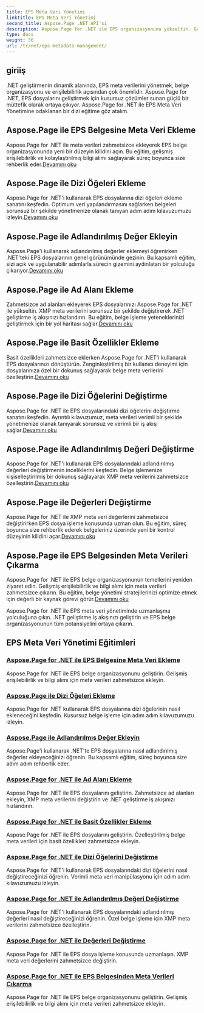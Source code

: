 ```yaml
---
title: EPS Meta Veri Yönetimi
linktitle: EPS Meta Veri Yönetimi
second_title: Aspose.Page .NET API'si
description: Aspose.Page for .NET ile EPS organizasyonunu yükseltin. Gelişmiş erişilebilirlik için meta verileri zahmetsizce ekleyin. EPS meta veri yönetimi eğitimlerini keşfedin.
type: docs
weight: 36
url: /tr/net/eps-metadata-management/
---
```


## giriiş

.NET geliştirmenin dinamik alanında, EPS meta verilerini yönetmek, belge organizasyonu ve erişilebilirlik açısından çok önemlidir. Aspose.Page for .NET, EPS dosyalarını geliştirmek için kusursuz çözümler sunan güçlü bir müttefik olarak ortaya çıkıyor. Aspose.Page for .NET ile EPS Meta Veri Yönetimine odaklanan bir dizi eğitime göz atalım.

## Aspose.Page ile EPS Belgesine Meta Veri Ekleme
Aspose.Page for .NET ile meta verileri zahmetsizce ekleyerek EPS belge organizasyonunda yeni bir düzeyin kilidini açın. Bu eğitim, gelişmiş erişilebilirlik ve kolaylaştırılmış bilgi alımı sağlayarak süreç boyunca size rehberlik eder.[Devamını oku](./add-metadata-to-eps-document/)

## Aspose.Page ile Dizi Öğeleri Ekleme
 Aspose.Page for .NET'i kullanarak EPS dosyalarına dizi öğeleri ekleme sanatını keşfedin. Optimum veri yapılandırmasını sağlarken belgeleri sorunsuz bir şekilde yönetmenize olanak tanıyan adım adım kılavuzumuzu izleyin.[Devamını oku](./modify-eps-metadata-add-array-items/)

## Aspose.Page ile Adlandırılmış Değer Ekleyin
 Aspose.Page'i kullanarak adlandırılmış değerler eklemeyi öğrenirken .NET'teki EPS dosyalarının genel görünümünde gezinin. Bu kapsamlı eğitim, sizi açık ve uygulanabilir adımlarla sürecin gizemini aydınlatan bir yolculuğa çıkarıyor.[Devamını oku](./modify-eps-metadata-add-named-value/)

## Aspose.Page ile Ad Alanı Ekleme
 Zahmetsizce ad alanları ekleyerek EPS dosyalarınızı Aspose.Page for .NET ile yükseltin. XMP meta verilerini sorunsuz bir şekilde değiştirerek .NET geliştirme iş akışınızı hızlandırın. Bu eğitim, belge işleme yeteneklerinizi geliştirmek için bir yol haritası sağlar.[Devamını oku](./modify-eps-metadata-add-namespace/)

## Aspose.Page ile Basit Özellikler Ekleme
 Basit özellikleri zahmetsizce eklerken Aspose.Page for .NET'i kullanarak EPS dosyalarınızı dönüştürün. Zenginleştirilmiş bir kullanıcı deneyimi için dosyalarınıza özel bir dokunuş sağlayarak belge meta verilerini özelleştirin.[Devamını oku](./modify-eps-metadata-add-simple-properties/)

## Aspose.Page ile Dizi Öğelerini Değiştirme
 Aspose.Page for .NET ile EPS dosyalarındaki dizi öğelerini değiştirme sanatını keşfedin. Ayrıntılı kılavuzumuz, meta verileri verimli bir şekilde yönetmenize olanak tanıyarak sorunsuz ve verimli bir iş akışı sağlar.[Devamını oku](./modify-eps-metadata-change-array-items/)

## Aspose.Page ile Adlandırılmış Değeri Değiştirme
 Aspose.Page for .NET'i kullanarak EPS dosyalarındaki adlandırılmış değerleri değiştirmenin inceliklerini keşfedin. Belge işlemenize kişiselleştirilmiş bir dokunuş sağlayarak XMP meta verilerini zahmetsizce özelleştirin.[Devamını oku](./modify-eps-metadata-change-named-value/)

## Aspose.Page ile Değerleri Değiştirme
 Aspose.Page for .NET ile XMP meta veri değerlerini zahmetsizce değiştirirken EPS dosya işleme konusunda uzman olun. Bu eğitim, süreç boyunca size rehberlik ederek belgeleriniz üzerinde yeni bir kontrol düzeyinin kilidini açar.[Devamını oku](./modify-eps-metadata-change-values/)

## Aspose.Page ile EPS Belgesinden Meta Verileri Çıkarma
 Aspose.Page for .NET ile EPS belge organizasyonunun temellerini yeniden ziyaret edin. Gelişmiş erişilebilirlik ve bilgi alımı için meta verileri zahmetsizce çıkarın. Bu eğitim, belge yönetimi stratejilerinizi optimize etmek için değerli bir kaynak görevi görür.[Devamını oku](./extract-metadata-from-eps-document/)

Aspose.Page for .NET ile EPS meta veri yönetiminde uzmanlaşma yolculuğuna çıkın. .NET geliştirme iş akışınızı geliştirin ve EPS belge organizasyonunun tüm potansiyelini ortaya çıkarın.
## EPS Meta Veri Yönetimi Eğitimleri
### [Aspose.Page for .NET ile EPS Belgesine Meta Veri Ekleme](./add-metadata-to-eps-document/)
Aspose.Page for .NET ile EPS belge organizasyonunu geliştirin. Gelişmiş erişilebilirlik ve bilgi alımı için meta verileri zahmetsizce ekleyin.
### [Aspose.Page ile Dizi Öğeleri Ekleme](./modify-eps-metadata-add-array-items/)
Aspose.Page for .NET kullanarak EPS dosyalarına dizi öğelerinin nasıl ekleneceğini keşfedin. Kusursuz belge işleme için adım adım kılavuzumuzu izleyin.
### [Aspose.Page ile Adlandırılmış Değer Ekleyin](./modify-eps-metadata-add-named-value/)
Aspose.Page'i kullanarak .NET'te EPS dosyalarına nasıl adlandırılmış değerler ekleyeceğinizi öğrenin. Bu kapsamlı eğitim, süreç boyunca size adım adım rehberlik eder.
### [Aspose.Page for .NET ile Ad Alanı Ekleme](./modify-eps-metadata-add-namespace/)
Aspose.Page for .NET ile EPS dosyalarını geliştirin. Zahmetsizce ad alanları ekleyin, XMP meta verilerini değiştirin ve .NET geliştirme iş akışınızı hızlandırın.
### [Aspose.Page for .NET ile Basit Özellikler Ekleme](./modify-eps-metadata-add-simple-properties/)
Aspose.Page for .NET ile EPS dosyalarını geliştirin. Özelleştirilmiş belge meta verileri için basit özellikleri zahmetsizce ekleyin.
### [Aspose.Page for .NET ile Dizi Öğelerini Değiştirme](./modify-eps-metadata-change-array-items/)
Aspose.Page for .NET'i kullanarak EPS dosyalarındaki dizi öğelerini nasıl değiştireceğinizi öğrenin. Verimli meta veri manipülasyonu için adım adım kılavuzumuzu izleyin.
### [Aspose.Page for .NET ile Adlandırılmış Değeri Değiştirme](./modify-eps-metadata-change-named-value/)
Aspose.Page for .NET'i kullanarak EPS dosyalarındaki adlandırılmış değerleri nasıl değiştireceğinizi öğrenin. Özel belge işleme için XMP meta verilerini zahmetsizce özelleştirin.
### [Aspose.Page for .NET ile Değerleri Değiştirme](./modify-eps-metadata-change-values/)
Aspose.Page for .NET ile EPS dosya işleme konusunda uzmanlaşın. XMP meta veri değerlerini zahmetsizce değiştirin.
### [Aspose.Page for .NET ile EPS Belgesinden Meta Verileri Çıkarma](./extract-metadata-from-eps-document/)
Aspose.Page for .NET ile EPS belge organizasyonunu geliştirin. Gelişmiş erişilebilirlik ve bilgi alımı için meta verileri zahmetsizce ekleyin.